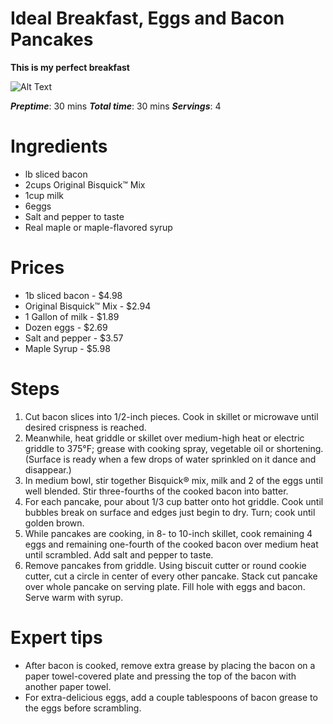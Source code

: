 # Ideal Breakfast, Eggs and Bacon Pancakes
**This is my perfect breakfast**

![Alt Text](https://www.eggrecipes.co.uk/sites/default/files/styles/large_main_image/public/2018/09/bigbreakfastpancakes.jpg?itok=Y-6ckuZr)

**_Preptime_**: 30 mins
**_Total time_**: 30 mins
**_Servings_**: 4

# Ingredients 
* lb sliced bacon
* 2cups Original Bisquick™ Mix
* 1cup milk
* 6eggs
* Salt and pepper to taste
* Real maple or maple-flavored syrup

# Prices
* 1b sliced bacon - $4.98
* Original Bisquick™ Mix - $2.94
* 1 Gallon of milk - $1.89
* Dozen eggs - $2.69
* Salt and pepper - $3.57
* Maple Syrup - $5.98

# Steps
1. Cut bacon slices into 1/2-inch pieces. Cook in skillet or microwave until desired crispness is reached.
2. Meanwhile, heat griddle or skillet over medium-high heat or electric griddle to 375°F; grease with cooking spray, vegetable oil or shortening. (Surface is ready when a few drops of water sprinkled on it dance and disappear.)
3. In medium bowl, stir together Bisquick® mix, milk and 2 of the eggs until well blended. Stir three-fourths of the cooked bacon into batter.
4. For each pancake, pour about 1/3 cup batter onto hot griddle. Cook until bubbles break on surface and edges just begin to dry. Turn; cook until golden brown.
5. While pancakes are cooking, in 8- to 10-inch skillet, cook remaining 4 eggs and remaining one-fourth of the cooked bacon over medium heat until scrambled. Add salt and pepper to taste.
6. Remove pancakes from griddle. Using biscuit cutter or round cookie cutter, cut a circle in center of every other pancake. Stack cut pancake over whole pancake on serving plate. Fill hole with eggs and bacon. Serve warm with syrup.

# Expert tips
* After bacon is cooked, remove extra grease by placing the bacon on a paper towel-covered plate and pressing the top of the bacon with another paper towel.
* For extra-delicious eggs, add a couple tablespoons of bacon grease to the eggs before scrambling.

